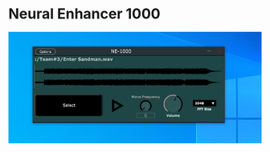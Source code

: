# Neural Enhancer 1000
![alt text](https://github.com/godofthunder8756/Team1MusicPlayer/blob/main/unknown.png)
